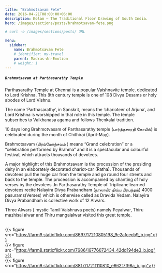 ```yaml
---
title: "Brahmotsavam Fete"
date: 2016-04-21T08:00:00+06:00
description: Kolam – The Traditional Floor Drawing of South India.
hero: /images/sections/posts/brahmotsavam-fete.png

# curl -o /images/sections/posts/ URL

menu:
  sidebar:
    name: Brahmotsavam Fete
    # identifier: my-travel
    parent: Madras-An-Emotion
    # weight: 1
---
```


#####  `Brahmotsavam at Parthasarathy Temple`

Parthasarathy Temple at Chennai is a popular Vaishnavite temple, dedicated to Lord Krishna. This 8th century temple is one of 108 Divya Desams or holy abodes of Lord Vishnu.

The name ‘Parthasarathy’, in Sanskrit, means the ‘charioteer of Arjuna’, and Lord Krishna is worshipped in that role in this temple. The temple subscribes to Vaikhanasa agama and follows Thenkalai tradition.

10 days long Brahmotvasam of Parthasarathy temple (பார்த்தசாரதி கோயில்) is celebrated during the month of Chithirai (April-May).

Brahmotsavam (பிரம்மோற்சவம் ) means “Grand celebration” or a “celebration performed by Brahma” and it is a spectacular and colourful festival, which attracts thousands of devotees.

A major highlight of this Brahmotsavam is the procession of the presiding deity in an elaborately decorated chariot-car (Ratha). Thousands of devotees pull the huge car from the temple and go round four streets and back to the temple. The procession is accompanied by chanting of holy verses by the devotees .In Parthasarathy Temple of Triplicane learned devotees recite Nalayira Divya Prabandham (நாலாயிர திவ்ய பிரபந்தம்) 4000 pasurams(Verses) which is otherwise called as Dravida Vedam. Nalayira Divya Prabandham is collective work of 12 Alwars.

Three Alwars ( mystic Tamil Vaishnava poets) namely Peyalwar, Thiru mazhisai alwar and Thiru mangaialwar visited this great temple.


<br /> {{< figure src="https://farm9.staticflickr.com/8697/17210805198_9e2afcecb9_b.jpg">}}
<br /> {{< figure src="https://farm8.staticflickr.com/7686/16776072434_42dd194de3_b.jpg">}}
<br /> {{< figure src="https://farm9.staticflickr.com/8817/17211110810_e862f7f98a_b.jpg">}}